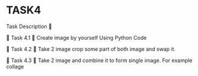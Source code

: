 # TASK4
Task Description 📄

🔅 Task 4.1 📌 Create image by yourself Using Python Code

🔅 Task 4.2 📌 Take 2 image crop some part of both image and swap it.

🔅 Task 4.3 📌 Take 2 image and combine it to form single image. For example collage
